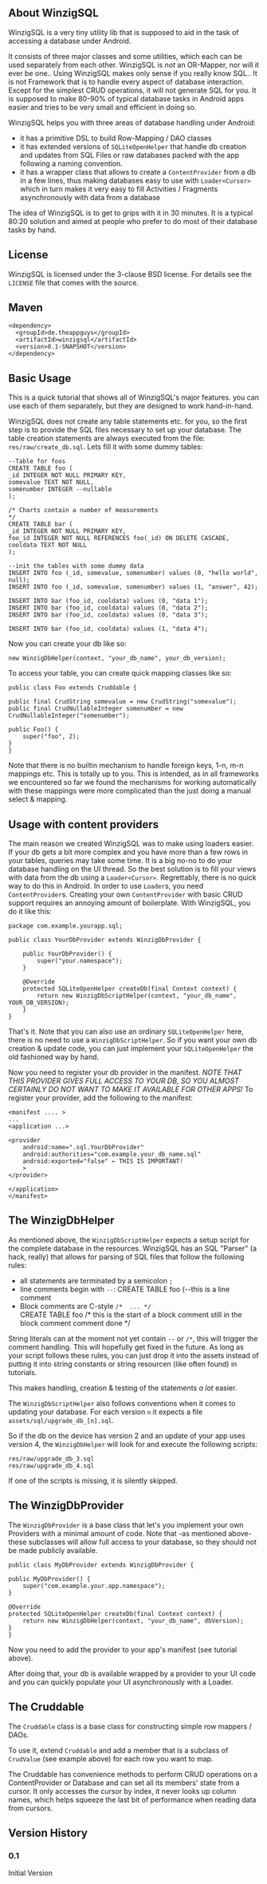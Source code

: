 ## About WinzigSQL ##

WinzigSQL is a very tiny utility lib that is supposed to aid in the task of accessing a database under Android.

It consists of three major classes and some utilities, which each can be used separately from each other. 
WinzigSQL is *not* an OR-Mapper, nor will it ever be one..
Using WinzigSQL makes only sense if you really know SQL.. 
It is not Framework that is to handle every aspect of database interaction. 
Except for the simplest CRUD operations, 
it will not generate SQL for you. 
It is supposed to make 80-90% of typical database tasks in Android apps easier and tries to be very small and
efficient in doing so.

WinzigSQL helps you with three areas of database handling under Android:

* it has a primitive DSL to build Row-Mapping / DAO classes
* it has extended versions of `SQLiteOpenHelper` that handle db creation and updates from SQL Files or raw databases packed with the app following a naming convention.
* it has a wrapper class that allows to create a `ContentProvider` from a db in a few lines, thus making databases easy to use with `Loader<Cursor>` which in turn makes it very easy to fill Activities / Fragments asynchronously with data from a database

The idea of WinzigSQL is to get to grips with it in 30 minutes. It is a typical 80:20 solution and aimed at people who prefer to do most of their 
database tasks by hand. 

## License ##
WinzigSQL is licensed under the 3-clause BSD license. For details see the `LICENSE` file that comes with the source.

## Maven ##
    <dependency>
      <groupId>de.theappguys</groupId>
      <artifactId>winzigsql</artifactId>
      <version>0.1-SNAPSHOT</version>      
    </dependency>

## Basic Usage ##
This is a quick tutorial that shows all of WinzigSQL's major features. you can use each of them separately, but they are designed to work hand-in-hand.

WinzigSQL does not create any table statements etc. for you, so the first step is to provide the SQL files necessary to set up your database.
The table creation statements are always executed from the file: `res/raw/create_db.sql`. Lets fill it with some dummy tables: 

    --Table for foos
    CREATE TABLE foo (
    _id INTEGER NOT NULL PRIMARY KEY,
    somevalue TEXT NOT NULL,
    somenumber INTEGER --nullable
    );

    /* Charts contain a number of measurements
    */
    CREATE TABLE bar (
    _id INTEGER NOT NULL PRIMARY KEY,
    foo_id INTEGER NOT NULL REFERENCES foo(_id) ON DELETE CASCADE,
    cooldata TEXT NOT NULL
    );

    --init the tables with some dummy data
    INSERT INTO foo (_id, somevalue, somenumber) values (0, "hello world", null);
    INSERT INTO foo (_id, somevalue, somenumber) values (1, "answer", 42);
    
    INSERT INTO bar (foo_id, cooldata) values (0, "data 1");
    INSERT INTO bar (foo_id, cooldata) values (0, "data 2");
    INSERT INTO bar (foo_id, cooldata) values (0, "data 3");
    
    INSERT INTO bar (foo_id, cooldata) values (1, "data 4");
    
Now you can create your db like so:

    new WinzigDbHelper(context, "your_db_name", your_db_version);
    
To access your table, you can create quick mapping classes like so:

    public class Foo extends Cruddable {

    public final CrudString somevalue = new CrudString("somevalue");
    public final CrudNullableInteger somenumber = new CrudNullableInteger("somenumber");

    public Foo() {
        super("foo", 2);
    }
    }
    

Note that there is no builtin mechanism to handle foreign keys, 1-n, m-n mappings etc. This is totally up to you. 
This is intended, as in all frameworks we encountered so far we found the mechanisms for working automatically with 
these mappings were more complicated than the just doing a manual select & mapping.

## Usage with content providers ##
The main reason we created WinzigSQL was to make using loaders easier. If your db gets a bit more complex and you have more than a few 
rows in your tables, queries may take some time. It is a big no-no to do your database handling on the UI thread. So the best solution 
is to fill your views with data from the db using a `Loader<Cursor>`. Regrettably, there is no quick way to do this in Android. In order
to use `Loader`s, you need  `ContentProvider`s. Creating your own `ContentProvider` with basic CRUD support requires an annoying amount of 
boilerplate. With WinzigSQL, you do it like this: 

    package com.example.yourapp.sql;

    public class YourDbProvider extends WinzigDbProvider {

        public YourDbProvider() {
            super("your.namespace");
        }

        @Override
        protected SQLiteOpenHelper createDb(final Context context) {
            return new WinzigDbScriptHelper(context, "your_db_name", YOUR_DB_VERSION);
        }
    }

That's it. Note that you can also use an ordinary `SQLiteOpenHelper` here, there is no need to use a `WinzigDbScriptHelper`. So if you want 
your own db creation & update code, you can just implement your `SQLiteOpenHelper` the old fashioned way by hand.

Now you need to register your db provider in the manifest. *NOTE THAT THIS PROVIDER GIVES FULL ACCESS TO YOUR DB, SO YOU ALMOST CERTAINLY 
DO NOT WANT TO MAKE IT AVAILABLE FOR OTHER APPS!* To register your provider, add the following to the manifest: 

    <manifest .... >
    ...
    <application ...>
    
    <provider
        android:name=".sql.YourDbProvider"
        android:authorities="com.example.your_db_name.sql"
        android:exported="false" ← THIS IS IMPORTANT!
        >
    </provider>
    
    </application>
    </manifest>

## The WinzigDbHelper ##
As mentioned above, the `WinzigDbScriptHelper` expects a setup script for the complete database in the resources. 
WinzigSQL has an SQL "Parser" (a hack, really) that allows for parsing of SQL files that follow the following rules:

* all statements are terminated by a semicolon `;`
* line comments begin with `--`: 
    CREATE TABLE foo (--this is a line comment
* Block comments are C-style `/*  ... */`    
    CREATE TABLE foo /* this is the start of a block comment
    still in the block comment
    comment done */

String literals can at the moment not yet contain `--` or `/*`, this will trigger the comment handling.
This will hopefully get fixed in the future. As long as your script follows these rules, you can just drop 
it into the assets instead of putting it into string constants or string resourcen (like often found) in tutorials.

This makes handling, creation & testing of the statements *a lot* easier.

The `WinzigDbScriptHelper` also follows conventions when it comes to updating your database. For each version `n` it expects
a file `assets/sql/upgrade_db_[n].sql`.

So if the db on the device has version 2 and an update of your app uses version 4, the `WinzigDbHelper` will look for and 
execute the following scripts: 

    res/raw/upgrade_db_3.sql
    res/raw/upgrade_db_4.sql
    
If one of the scripts is missing, it is silently skipped.    

## The WinzigDbProvider ##
The `WinzigDbProvider` is a base class that let's you implement your own Providers with a minimal amount of code.
Note that -as mentioned above- these subclasses will allow full access to your database, so they should not be made
publicly available. 

    public class MyDbProvider extends WinzigDbProvider {

    public MyDbProvider() {
        super("com.example.your.app.namespace");
    }

    @Override
    protected SQLiteOpenHelper createDb(final Context context) {
        return new WinzigDbHelper(context, "your_db_name", dbVersion);
    }
    }

Now you need to add the provider to your app's manifest (see tutorial above).

After doing that, your db is available wrapped by a provider to your UI code and you 
can quickly populate your UI asynchronously with a Loader.

    
## The Cruddable ##
The `Cruddable` class is a base class for constructing simple row mappers / DAOs.

To use it, extend `Cruddable` and add a member that is a subclass of `CrudValue` (see example above) for each row
you want to map.

The Cruddable has convenience methods to perform CRUD operations on a ContentProvider or Database and can set all its
members' state from a cursor. It only accesses the cursor by index, it never looks up column names, which helps squeeze the
last bit of performance when reading data from cursors. 

   
## Version History ##

### 0.1 ###    
Initial Version